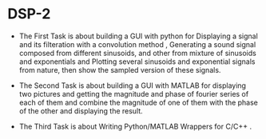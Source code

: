 # DSP-2
- The First Task is about building a GUI with python for Displaying a signal and its filteration with a convolution method
  , Generating a sound signal composed from different sinusoids, and other from mixture of sinusoids and exponentials and
  Plotting several sinusoids and exponential signals from nature, then show the sampled version of these signals.
  
- The Second Task is about building a GUI with MATLAB for displaying two pictures and getting the magnitude and phase of         fourier series of each of them and combine the magnitude of one of them with the phase of the other and displaying the         result.

- The Third Task is about  Writing Python/MATLAB Wrappers for C/C++ .
